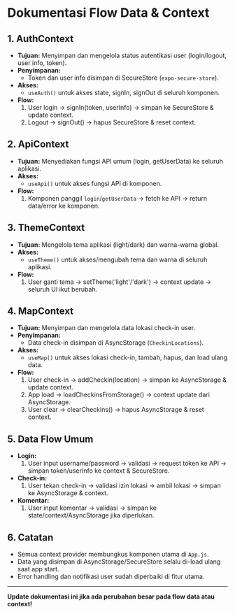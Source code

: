 # Dokumentasi Flow Data & Context

## 1. AuthContext
- **Tujuan:** Menyimpan dan mengelola status autentikasi user (login/logout, user info, token).
- **Penyimpanan:**
  - Token dan user info disimpan di SecureStore (`expo-secure-store`).
- **Akses:**
  - `useAuth()` untuk akses state, signIn, signOut di seluruh komponen.
- **Flow:**
  1. User login → signIn(token, userInfo) → simpan ke SecureStore & update context.
  2. Logout → signOut() → hapus SecureStore & reset context.

## 2. ApiContext
- **Tujuan:** Menyediakan fungsi API umum (login, getUserData) ke seluruh aplikasi.
- **Akses:**
  - `useApi()` untuk akses fungsi API di komponen.
- **Flow:**
  1. Komponen panggil `login`/`getUserData` → fetch ke API → return data/error ke komponen.

## 3. ThemeContext
- **Tujuan:** Mengelola tema aplikasi (light/dark) dan warna-warna global.
- **Akses:**
  - `useTheme()` untuk akses/mengubah tema dan warna di seluruh aplikasi.
- **Flow:**
  1. User ganti tema → setTheme('light'/'dark') → context update → seluruh UI ikut berubah.

## 4. MapContext
- **Tujuan:** Menyimpan dan mengelola data lokasi check-in user.
- **Penyimpanan:**
  - Data check-in disimpan di AsyncStorage (`CheckinLocations`).
- **Akses:**
  - `useMap()` untuk akses lokasi check-in, tambah, hapus, dan load ulang data.
- **Flow:**
  1. User check-in → addCheckin(location) → simpan ke AsyncStorage & update context.
  2. App load → loadCheckinsFromStorage() → context update dari AsyncStorage.
  3. User clear → clearCheckins() → hapus AsyncStorage & reset context.

## 5. Data Flow Umum
- **Login:**
  1. User input username/password → validasi → request token ke API → simpan token/userInfo ke context & SecureStore.
- **Check-in:**
  1. User tekan check-in → validasi izin lokasi → ambil lokasi → simpan ke AsyncStorage & context.
- **Komentar:**
  1. User input komentar → validasi → simpan ke state/context/AsyncStorage jika diperlukan.

## 6. Catatan
- Semua context provider membungkus komponen utama di `App.js`.
- Data yang disimpan di AsyncStorage/SecureStore selalu di-load ulang saat app start.
- Error handling dan notifikasi user sudah diperbaiki di fitur utama.

---

**Update dokumentasi ini jika ada perubahan besar pada flow data atau context!**
